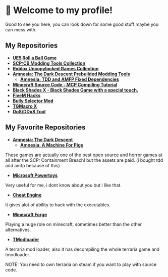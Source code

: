 # 👋 Welcome to my profile!

Good to see you here, you can look down for some good stuff maybe you can mess with. 

## My Repositories
  +  **[UE5 Roll a Ball Game](https://github.com/Stathor/ue5-roll-a-ball-game)**
  + **[SCP:CB Modding Tools Collection](https://github.com/WH0LEWHALE/scp-mt-collection)**
  + **[Roblox Uncopylocked Games Collection](https://github.com/WH0LEWHALE/roblox-uncopylocked-games)**
  + **[Amnesia: The Dark Descent Prebuilded Modding Tools](https://github.com/WH0LEWHALE/amnesia-tdd-modding-tools)**
    + **[Amnesia: TDD and AMFP Fixed Dependencies](https://github.com/WH0LEWHALE/amnesia-tdd-amfp-dependencies)**
  + **[Minecraft Source Code - MCP Compiling Tutorial](https://github.com/WH0LEWHALE/minecraft-sc-compiling-tutorial)**
  + **[Black Shades X - Black Shades Game with a special touch.](https://github.com/WH0LEWHALE/black-shades-x)**
  + **[FiveM Hacks](https://github.com/WH0LEWHALE/fivem-hacks)**
  + **[Bully Selector Mod](https://github.com/Stathor/bully-selector-mod)**
  + **[TGMacro X](https://github.com/WH0LEWHALE/TGMacro-X/)**
  + **[DoS/DDoS Tool](https://github.com/Stathor/ddos-tool)**

## My Favorite Repositories
+  **[Amnesia: The Dark Descent](https://github.com/TiManGames/AmnesiaTheDarkDescent)**
    +  **[Amnesia: A Machine For Pigs](https://github.com/FrictionalGames/AmnesiaAMachineForPigs)**
    
These games are actually one of the best open source and horror games at all after the SCP: Containment Breach! but the assets are paid. (i bought tdd and amfp because of this)

+  **[Microsoft Powertoys](https://github.com/microsoft/PowerToys)**

Very useful for me, i dont know about you but i like that.

+  **[Cheat Engine](https://github.com/cheat-engine/cheat-engine)**

It gives alot of ability to hack with the executables.

+  **[Minecraft Forge](https://github.com/MinecraftForge/MinecraftForge)**

Playing a huge role on minecraft, sometimes better than the other alternatives.

+  **[TModloader](https://github.com/tModLoader/tModLoader)**

A terraria mod loader, also it has decompiling the whole terraria game and tmodloader.

NOTE: You need to own terraria on steam if you want to play with source code.
